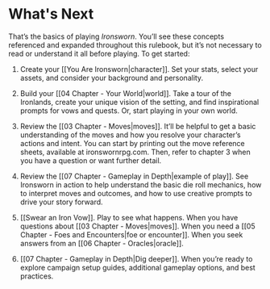 # What's Next
That’s the basics of playing *Ironsworn*. You’ll see these concepts referenced and expanded throughout this rulebook, but it’s not necessary to read or understand it all before playing. To get started:

1. Create your [[You Are Ironsworn|character]]. Set your stats, select your assets, and consider your background and personality.

2. Build your [[04 Chapter - Your World|world]]. Take a tour of the Ironlands, create your unique vision of the setting, and find inspirational prompts for vows and quests. Or, start playing in your own world.

3. Review the [[03 Chapter - Moves|moves]]. It’ll be helpful to get a basic understanding of the moves and how you resolve your character’s actions and intent. You can start by printing out the move reference sheets, available at ironswornrpg.com. Then, refer to chapter 3 when you have a question or want further detail.

4. Review the [[07 Chapter - Gameplay in Depth|example of play]]. See Ironsworn in action to help understand the basic die roll mechanics, how to interpret moves and outcomes, and how to use creative prompts to drive your story forward.

5. [[Swear an Iron Vow]]. Play to see what happens. When you have questions about [[03 Chapter - Moves|moves]]. When you need a [[05 Chapter - Foes and Encounters|foe or encounter]]. When you seek answers from an [[06 Chapter - Oracles|oracle]].

1. [[07 Chapter - Gameplay in Depth|Dig deeper]]. When you’re ready to explore campaign setup guides, additional gameplay options, and best practices.

